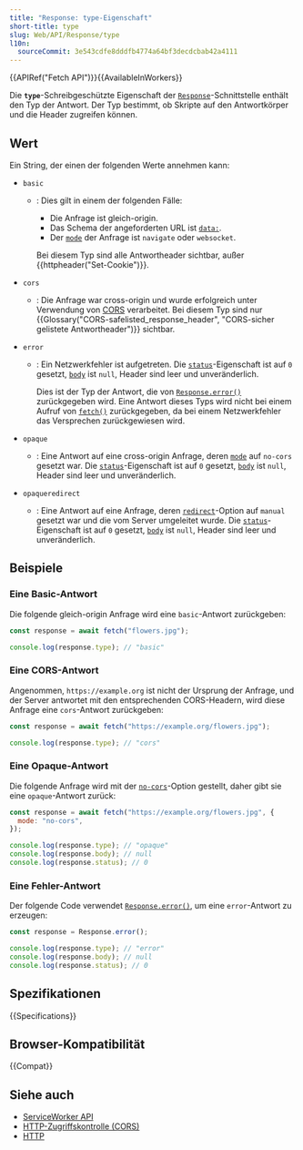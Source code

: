 ```yaml
---
title: "Response: type-Eigenschaft"
short-title: type
slug: Web/API/Response/type
l10n:
  sourceCommit: 3e543cdfe8dddfb4774a64bf3decdcbab42a4111
---
```


{{APIRef("Fetch API")}}{{AvailableInWorkers}}

Die **`type`**-Schreibgeschützte Eigenschaft der [`Response`](/de/docs/Web/API/Response)-Schnittstelle enthält den Typ der Antwort. Der Typ bestimmt, ob Skripte auf den Antwortkörper und die Header zugreifen können.

## Wert

Ein String, der einen der folgenden Werte annehmen kann:

- `basic`

  - : Dies gilt in einem der folgenden Fälle:

    - Die Anfrage ist gleich-origin.
    - Das Schema der angeforderten URL ist [`data:`](/de/docs/Web/URI/Reference/Schemes/data).
    - Der [`mode`](/de/docs/Web/API/Request/mode) der Anfrage ist `navigate` oder `websocket`.

    Bei diesem Typ sind alle Antwortheader sichtbar, außer {{httpheader("Set-Cookie")}}.

- `cors`
  - : Die Anfrage war cross-origin und wurde erfolgreich unter Verwendung von [CORS](/de/docs/Web/HTTP/Guides/CORS) verarbeitet. Bei diesem Typ sind nur {{Glossary("CORS-safelisted_response_header", "CORS-sicher gelistete Antwortheader")}} sichtbar.
- `error`

  - : Ein Netzwerkfehler ist aufgetreten. Die [`status`](/de/docs/Web/API/Response/status)-Eigenschaft ist auf `0` gesetzt, [`body`](/de/docs/Web/API/Response/body) ist `null`, Header sind leer und unveränderlich.

    Dies ist der Typ der Antwort, die von [`Response.error()`](/de/docs/Web/API/Response/error_static) zurückgegeben wird. Eine Antwort dieses Typs wird nicht bei einem Aufruf von [`fetch()`](/de/docs/Web/API/Window/fetch) zurückgegeben, da bei einem Netzwerkfehler das Versprechen zurückgewiesen wird.

- `opaque`
  - : Eine Antwort auf eine cross-origin Anfrage, deren [`mode`](/de/docs/Web/API/Request/mode) auf `no-cors` gesetzt war. Die [`status`](/de/docs/Web/API/Response/status)-Eigenschaft ist auf `0` gesetzt, [`body`](/de/docs/Web/API/Response/body) ist `null`, Header sind leer und unveränderlich.
- `opaqueredirect`
  - : Eine Antwort auf eine Anfrage, deren [`redirect`](/de/docs/Web/API/Request/redirect)-Option auf `manual` gesetzt war und die vom Server umgeleitet wurde. Die [`status`](/de/docs/Web/API/Response/status)-Eigenschaft ist auf `0` gesetzt, [`body`](/de/docs/Web/API/Response/body) ist `null`, Header sind leer und unveränderlich.

## Beispiele

### Eine Basic-Antwort

Die folgende gleich-origin Anfrage wird eine `basic`-Antwort zurückgeben:

```js
const response = await fetch("flowers.jpg");

console.log(response.type); // "basic"
```

### Eine CORS-Antwort

Angenommen, `https://example.org` ist nicht der Ursprung der Anfrage, und der Server antwortet mit den entsprechenden CORS-Headern, wird diese Anfrage eine `cors`-Antwort zurückgeben:

```js
const response = await fetch("https://example.org/flowers.jpg");

console.log(response.type); // "cors"
```

### Eine Opaque-Antwort

Die folgende Anfrage wird mit der [`no-cors`](/de/docs/Web/API/Request/mode#no-cors)-Option gestellt, daher gibt sie eine `opaque`-Antwort zurück:

```js
const response = await fetch("https://example.org/flowers.jpg", {
  mode: "no-cors",
});

console.log(response.type); // "opaque"
console.log(response.body); // null
console.log(response.status); // 0
```

### Eine Fehler-Antwort

Der folgende Code verwendet [`Response.error()`](/de/docs/Web/API/Response/error_static), um eine `error`-Antwort zu erzeugen:

```js
const response = Response.error();

console.log(response.type); // "error"
console.log(response.body); // null
console.log(response.status); // 0
```

## Spezifikationen

{{Specifications}}

## Browser-Kompatibilität

{{Compat}}

## Siehe auch

- [ServiceWorker API](/de/docs/Web/API/Service_Worker_API)
- [HTTP-Zugriffskontrolle (CORS)](/de/docs/Web/HTTP/Guides/CORS)
- [HTTP](/de/docs/Web/HTTP)

